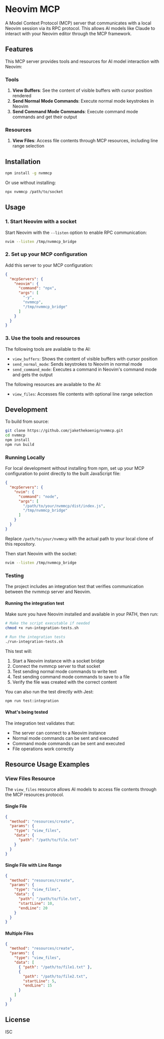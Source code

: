 # Neovim MCP

A Model Context Protocol (MCP) server that communicates with a local Neovim session via its RPC protocol. This allows AI models like Claude to interact with your Neovim editor through the MCP framework.

## Features

This MCP server provides tools and resources for AI model interaction with Neovim:

### Tools

1. **View Buffers**: See the content of visible buffers with cursor position rendered
2. **Send Normal Mode Commands**: Execute normal mode keystrokes in Neovim
3. **Send Command Mode Commands**: Execute command mode commands and get their output

### Resources

1. **View Files**: Access file contents through MCP resources, including line range selection

## Installation

```bash
npm install -g nvmmcp
```

Or use without installing:

```bash
npx nvmmcp /path/to/socket
```

## Usage

### 1. Start Neovim with a socket

Start Neovim with the `--listen` option to enable RPC communication:

```bash
nvim --listen /tmp/nvmmcp_bridge
```

### 2. Set up your MCP configuration

Add this server to your MCP configuration:

```json
{
  "mcpServers": {
    "neovim": {
      "command": "npx",
      "args": [
        "-y",
        "nvmmcp",
        "/tmp/nvmmcp_bridge"
      ]
    }
  }
}
```

### 3. Use the tools and resources

The following tools are available to the AI:

- `view_buffers`: Shows the content of visible buffers with cursor position
- `send_normal_mode`: Sends keystrokes to Neovim in normal mode
- `send_command_mode`: Executes a command in Neovim's command mode and gets the output

The following resources are available to the AI:

- `view_files`: Accesses file contents with optional line range selection

## Development

To build from source:

```bash
git clone https://github.com/jakethekoenig/nvmmcp.git
cd nvmmcp
npm install
npm run build
```

### Running Locally

For local development without installing from npm, set up your MCP configuration to point directly to the built JavaScript file:

```json
{
  "mcpServers": {
    "nvim": {
      "command": "node",
      "args": [
        "/path/to/your/nvmmcp/dist/index.js",
        "/tmp/nvmmcp_bridge"
      ]
    }
  }
}
```

Replace `/path/to/your/nvmmcp` with the actual path to your local clone of this repository.

Then start Neovim with the socket:

```bash
nvim --listen /tmp/nvmmcp_bridge
```

### Testing

The project includes an integration test that verifies communication between the nvmmcp server and Neovim.

#### Running the integration test

Make sure you have Neovim installed and available in your PATH, then run:

```bash
# Make the script executable if needed
chmod +x run-integration-tests.sh

# Run the integration tests
./run-integration-tests.sh
```

This test will:
1. Start a Neovim instance with a socket bridge
2. Connect the nvmmcp server to that socket
3. Test sending normal mode commands to write text
4. Test sending command mode commands to save to a file
5. Verify the file was created with the correct content

You can also run the test directly with Jest:

```bash
npm run test:integration
```

#### What's being tested

The integration test validates that:
- The server can connect to a Neovim instance
- Normal mode commands can be sent and executed
- Command mode commands can be sent and executed
- File operations work correctly

## Resource Usage Examples

### View Files Resource

The `view_files` resource allows AI models to access file contents through the MCP resources protocol.

#### Single File

```json
{
  "method": "resources/create",
  "params": {
    "type": "view_files",
    "data": {
      "path": "/path/to/file.txt"
    }
  }
}
```

#### Single File with Line Range

```json
{
  "method": "resources/create",
  "params": {
    "type": "view_files",
    "data": {
      "path": "/path/to/file.txt",
      "startLine": 10,
      "endLine": 20
    }
  }
}
```

#### Multiple Files

```json
{
  "method": "resources/create",
  "params": {
    "type": "view_files",
    "data": [
      { "path": "/path/to/file1.txt" },
      { 
        "path": "/path/to/file2.txt",
        "startLine": 5,
        "endLine": 15
      }
    ]
  }
}
```

## License

ISC
